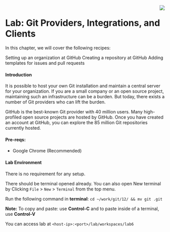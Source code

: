 <img align="right" src="../logo-small.png">

# Lab: Git Providers, Integrations, and Clients
In this chapter, we will cover the following recipes:

Setting up an organization at GitHub
Creating a repository at GitHub
Adding templates for issues and pull requests

#### Introduction
It is possible to host your own Git installation and maintain a central server for your organization. If you are a small company or an open source project, maintaining such an infrastructure can be a burden. But today, there exists a number of Git providers who can lift the burden.

GitHub is the best-known Git provider with 40 million users. Many high-profiled open source projects are hosted by GitHub. Once you have created an account at GitHub, you can explore the 85 million Git repositories currently hosted.

#### Pre-reqs:
- Google Chrome (Recommended)

#### Lab Environment
There is no requirement for any setup.

There should be terminal opened already. You can also open New terminal by Clicking `File` > `New` > `Terminal` from the top menu.

Run the following command in **terminal**:
`cd ~/work/git/12/ && mv git .git`

**Note:** To copy and paste: use **Control-C** and to paste inside of a terminal, use **Control-V**

You can access lab at `<host-ip>:<port>/lab/workspaces/lab6`

